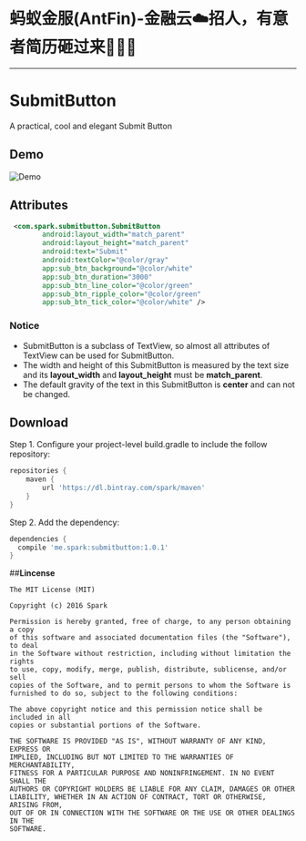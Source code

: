 # 蚂蚁金服(AntFin)-金融云☁️招人，有意者简历砸过来👏👏👏
---------------
# SubmitButton
A practical, cool and elegant Submit Button

## Demo
![Demo](https://github.com/SparkYuan/SubmitButton/blob/master/pic/submitbutton.gif)

## Attributes

```xml
 <com.spark.submitbutton.SubmitButton
        android:layout_width="match_parent"
        android:layout_height="match_parent"
        android:text="Submit"
        android:textColor="@color/gray"
        app:sub_btn_background="@color/white"
        app:sub_btn_duration="3000"
        app:sub_btn_line_color="@color/green"
        app:sub_btn_ripple_color="@color/green"
        app:sub_btn_tick_color="@color/white" />

```
### Notice
- SubmitButton is a subclass of TextView, so almost all attributes of TextView can be used for SubmitButton.
- The width and height of this SubmitButton is measured by the text size and its **layout_width** and **layout_height** must be **match_parent**.
- The default gravity of the text in this SubmitButton is **center** and can not be changed.


## Download

Step 1. Configure your project-level build.gradle to include the follow repository:

```gradle
repositories {
    maven {
        url 'https://dl.bintray.com/spark/maven'
    }
}
```

Step 2. Add the dependency:

```gradle
dependencies {
  compile 'me.spark:submitbutton:1.0.1'
}
```


##**Lincense**

```lincense
The MIT License (MIT)

Copyright (c) 2016 Spark

Permission is hereby granted, free of charge, to any person obtaining a copy
of this software and associated documentation files (the "Software"), to deal
in the Software without restriction, including without limitation the rights
to use, copy, modify, merge, publish, distribute, sublicense, and/or sell
copies of the Software, and to permit persons to whom the Software is
furnished to do so, subject to the following conditions:

The above copyright notice and this permission notice shall be included in all
copies or substantial portions of the Software.

THE SOFTWARE IS PROVIDED "AS IS", WITHOUT WARRANTY OF ANY KIND, EXPRESS OR
IMPLIED, INCLUDING BUT NOT LIMITED TO THE WARRANTIES OF MERCHANTABILITY,
FITNESS FOR A PARTICULAR PURPOSE AND NONINFRINGEMENT. IN NO EVENT SHALL THE
AUTHORS OR COPYRIGHT HOLDERS BE LIABLE FOR ANY CLAIM, DAMAGES OR OTHER
LIABILITY, WHETHER IN AN ACTION OF CONTRACT, TORT OR OTHERWISE, ARISING FROM,
OUT OF OR IN CONNECTION WITH THE SOFTWARE OR THE USE OR OTHER DEALINGS IN THE
SOFTWARE.

